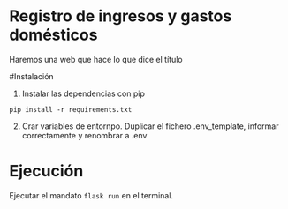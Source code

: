 # Registro de ingresos y gastos domésticos

Haremos una web que hace lo que dice el título

#Instalación
1. Instalar las dependencias con pip

```
pip install -r requirements.txt
```

2. Crar variables de entornpo. Duplicar el fichero .env_template, informar correctamente y renombrar a .env

# Ejecución

Ejecutar el mandato `flask run` en el terminal.